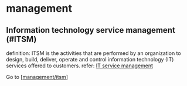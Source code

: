 # management

## Information technology service management (#ITSM)

definition: ITSM is the activities that are performed by an organization to design, build, deliver, operate and control information technology (IT) services offered to customers. refer: [IT service management](https://en.wikipedia.org/wiki/IT_service_management)

Go to [[management/itsm]]

[//begin]: # "Autogenerated link references for markdown compatibility"
[management/itsm]: management/itsm "itsm"
[//end]: # "Autogenerated link references"